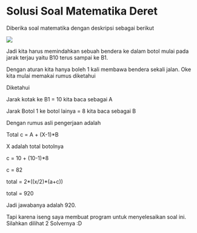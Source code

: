 # Solusi Soal Matematika Deret

Diberika soal matematika dengan deskripsi sebagai berikut

![](/Programming/matematika/deret/soal.jpg)

Jadi kita harus memindahkan sebuah bendera ke dalam botol mulai pada jarak terjau yaitu B10 terus sampai ke B1.

Dengan aturan kita hanya boleh 1 kali membawa bendera sekali jalan. Oke kita mulai memakai rumus diketahui

Diketahui

Jarak kotak ke B1 = 10 kita baca sebagai A

Jarak Botol 1 ke botol lainya = 8 kita baca sebagai B

Dengan rumus asli pengerjaan adalah

Total c = A + (X-1)*B

X adalah total botolnya

c = 10 + (10-1)*8

c = 82

total = 2*((x/2)*(a+c))

total = 920

Jadi jawabanya adalah 920. 

Tapi karena iseng saya membuat program untuk menyelesaikan soal ini. Silahkan dilihat 2 Solvernya :D 

